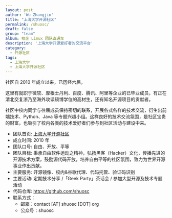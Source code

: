 ```yaml
---
layout: post
author: 'Wu Zhangjin'
title: "上海大学开源社区"
permalink: /shuosc/
draft: false
group: "team"
album: 校企 Linux 团队直通车
description: '上海大学开源爱好者的交流平台'
category:
  - 开源社区
tags:
  - 上海大学
  - 上海大学开源社区
---
```


社区自 2010 年成立以来，已历经六届。

这里有就职于微软、摩根士丹利、百度、腾讯、阿里等企业的已毕业成员，有正在清北交复浙乃至海外攻读硕博学位的高材生，还有知名开源项目的贡献者。

社区中校内同学与往届成员保持密切的联系，开展各式各样的技术交流，衍生出前端技术、Python、Java 等专题兴趣小组。这样良好的技术交流氛围，是社区宝贵的财富，也吸引了校内各类的技术爱好者们参与到社区活动与建设中来。

* 团队首页: [上海大学开源社区](http://www.shuosc.org)
* 成立时间: 2010 年
* 团队口号: 自由、开放、平等
* 团队目标: 秉承自由软件运动之精神，弘扬黑客（Hacker）文化，传播先进的开源技术方案，鼓励源代码开放，培养自由平等的社区氛围，致力为世界开源事业作出贡献。
* 主要服务: 开源镜像、校内&谷歌代理、代码托管、验证码识别
* 主要活动: 定期技术分享 /「Geek Party」茶话会 / 参加大型开源及技术专题活动
* 代码仓库: <https://github.com/shuosc>
* 联系方式：
  * 邮箱：contact [AT] shuosc [DOT] org
  * 公众号：shuosc

